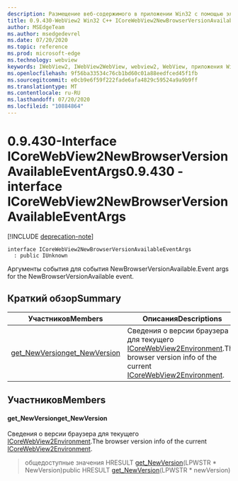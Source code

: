 ```yaml
---
description: Размещение веб-содержимого в приложении Win32 с помощью элемента управления Microsoft Edge WebView2
title: 0.9.430-WebView2 Win32 C++ ICoreWebView2NewBrowserVersionAvailableEventArgs
author: MSEdgeTeam
ms.author: msedgedevrel
ms.date: 07/20/2020
ms.topic: reference
ms.prod: microsoft-edge
ms.technology: webview
keywords: IWebView2, IWebView2WebView, webview2, WebView, приложения Win32, Win32, EDGE, ICoreWebView2, ICoreWebView2Host, элемент управления "веб-браузер", HTML Edge
ms.openlocfilehash: 9f56ba33534c76cb1bd60c01a88eedfced45f1fb
ms.sourcegitcommit: e0cb9e6f59f222fade6afa4829c59524a9a9b9ff
ms.translationtype: MT
ms.contentlocale: ru-RU
ms.lasthandoff: 07/20/2020
ms.locfileid: "10884864"
---
```

# <span data-ttu-id="982df-104">0.9.430-Interface ICoreWebView2NewBrowserVersionAvailableEventArgs</span><span class="sxs-lookup"><span data-stu-id="982df-104">0.9.430 - interface ICoreWebView2NewBrowserVersionAvailableEventArgs</span></span> 

[!INCLUDE [deprecation-note](../../includes/deprecation-note.md)]

```
interface ICoreWebView2NewBrowserVersionAvailableEventArgs
  : public IUnknown
```

<span data-ttu-id="982df-105">Аргументы события для события NewBrowserVersionAvailable.</span><span class="sxs-lookup"><span data-stu-id="982df-105">Event args for the NewBrowserVersionAvailable event.</span></span>

## <span data-ttu-id="982df-106">Краткий обзор</span><span class="sxs-lookup"><span data-stu-id="982df-106">Summary</span></span>

 <span data-ttu-id="982df-107">Участников</span><span class="sxs-lookup"><span data-stu-id="982df-107">Members</span></span>                        | <span data-ttu-id="982df-108">Описания</span><span class="sxs-lookup"><span data-stu-id="982df-108">Descriptions</span></span>
--------------------------------|---------------------------------------------
[<span data-ttu-id="982df-109">get_NewVersion</span><span class="sxs-lookup"><span data-stu-id="982df-109">get_NewVersion</span></span>](#get_newversion) | <span data-ttu-id="982df-110">Сведения о версии браузера для текущего [ICoreWebView2Environment](ICoreWebView2Environment.md).</span><span class="sxs-lookup"><span data-stu-id="982df-110">The browser version info of the current [ICoreWebView2Environment](ICoreWebView2Environment.md).</span></span>

## <span data-ttu-id="982df-111">Участников</span><span class="sxs-lookup"><span data-stu-id="982df-111">Members</span></span>

#### <span data-ttu-id="982df-112">get_NewVersion</span><span class="sxs-lookup"><span data-stu-id="982df-112">get_NewVersion</span></span> 

<span data-ttu-id="982df-113">Сведения о версии браузера для текущего [ICoreWebView2Environment](ICoreWebView2Environment.md).</span><span class="sxs-lookup"><span data-stu-id="982df-113">The browser version info of the current [ICoreWebView2Environment](ICoreWebView2Environment.md).</span></span>

> <span data-ttu-id="982df-114">общедоступные значения HRESULT [get_NewVersion](#get_newversion)(LPWSTR \* NewVersion)</span><span class="sxs-lookup"><span data-stu-id="982df-114">public HRESULT [get_NewVersion](#get_newversion)(LPWSTR \* newVersion)</span></span>

